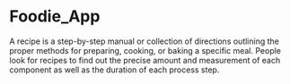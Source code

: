 # Foodie_App
A recipe is a step-by-step manual or collection of directions outlining the proper methods for preparing, cooking, or baking a specific meal. People look for recipes to find out the precise amount and measurement of each component as well as the duration of each process step.
